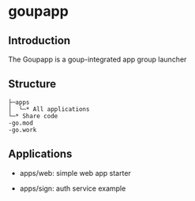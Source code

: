 # goupapp

## Introduction

The Goupapp is a goup-integrated app group launcher

## Structure

```text
├─apps
│  └─* All applications
└─* Share code
-go.mod
-go.work
```

## Applications

* apps/web: simple web app starter

* apps/sign: auth service example
